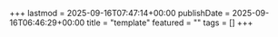 +++
lastmod = 2025-09-16T07:47:14+00:00
publishDate = 2025-09-16T06:46:29+00:00
title = "template"
featured = ""
tags = []
+++

